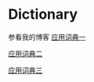 # Dictionary
参看我的博客
[应用词典一](http://blog.csdn.net/molu_chase/article/details/53954557)

[应用词典二](http://blog.csdn.net/molu_chase/article/details/53967961)

[应用词典三](http://blog.csdn.net/molu_chase/article/details/54409744)

